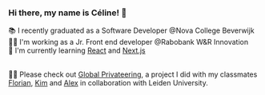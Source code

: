 ### Hi there, my name is Céline! 💖

📚 I recently graduated as a Software Developer @Nova College Beverwijk<br />
👩‍💻 I'm working as a Jr. Front end developer @Rabobank W&R Innovation<br />
🌱 I'm currently learning <a href="https://www.udemy.com/course/the-ultimate-react-course/">React</a> and <a href="https://nextjs.org/learn/dashboard-app/">Next.js</a><br /><br />

🏴‍☠️ Please check out <a href="https://globalprivateering.org/">Global Privateering</a>, a project I did with my classmates <a href="https://github.com/FlorianSDV">Florian</a>, <a href="https://github.com/Esmaraldaa1">Kim</a> and <a href="https://github.com/ARasterhoff">Alex</a> in collaboration with Leiden University.
